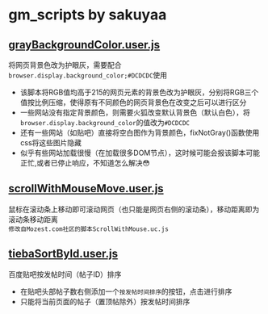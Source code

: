# gm_scripts by sakuyaa

## [grayBackgroundColor.user.js](https://github.com/sakuyaa/gm_scripts/raw/master/grayBackgroundColor.user.js)
将网页背景色改为护眼灰，需要配合`browser.display.background_color;#DCDCDC`使用

* 该脚本将RGB值均高于215的网页元素的背景色改为护眼灰，分别将RGB三个值按比例压缩，使得原有不同颜色的网页背景色在改变之后可以进行区分
* 一些网站没有指定背景颜色，则需要火狐改变默认背景色（默认白色），将`browser.display.background_color`的值改为`#DCDCDC`
* 还有一些网站（如贴吧）直接将空白图作为背景颜色，fixNotGray()函数使用css将这些图片隐藏
* 似乎有些网站加载很慢（在加载很多DOM节点），这时候可能会报该脚本可能正忙,或者已停止响应，不知道怎么解决:flushed:

## [scrollWithMouseMove.user.js](https://github.com/sakuyaa/gm_scripts/raw/master/scrollWithMouseMove.user.js)
鼠标在滚动条上移动即可滚动网页（也只能是网页右侧的滚动条），移动距离即为滚动条移动距离<br />
`修改自Mozest.com社区的脚本ScrollWithMouse.uc.js`

## [tiebaSortById.user.js](https://github.com/sakuyaa/gm_scripts/raw/master/tiebaSortById.user.js)
百度贴吧按发帖时间（帖子ID）排序

* 在贴吧头部帖子数右侧添加一个`按发帖时间排序`的按钮，点击进行排序
* 只能将当前页面的帖子（置顶帖除外）按发帖时间排序
